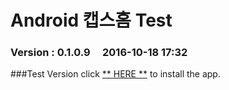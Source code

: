 # Android 캡스홈 Test

### Version  :  0.1.0.9&nbsp;&nbsp;&nbsp;&nbsp;&nbsp;2016-10-18 17:32
###Test Version
click [** HERE **](https://github.com/ncomztwo/ADTCapsHome/raw/master/Test_Version/ADTCapsHomeService.apk) to install the app.
